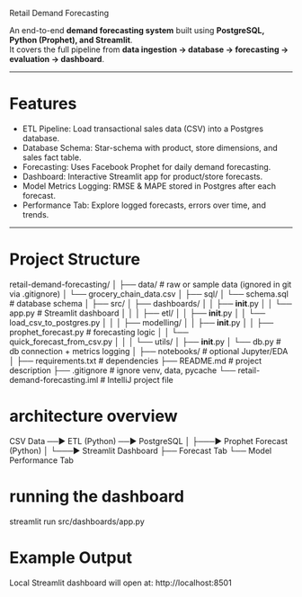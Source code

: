 Retail Demand Forecasting

An end-to-end **demand forecasting system** built using **PostgreSQL, Python (Prophet), and Streamlit**.  
It covers the full pipeline from **data ingestion → database → forecasting → evaluation → dashboard**.

---

# Features
- ETL Pipeline: Load transactional sales data (CSV) into a Postgres database.  
- Database Schema: Star-schema with product, store dimensions, and sales fact table.  
- Forecasting: Uses Facebook Prophet for daily demand forecasting.  
- Dashboard: Interactive Streamlit app for product/store forecasts.  
- Model Metrics Logging: RMSE & MAPE stored in Postgres after each forecast.  
- Performance Tab: Explore logged forecasts, errors over time, and trends.  

---

# Project Structure

retail-demand-forecasting/
│
├── data/                          # raw or sample data (ignored in git via .gitignore)
│   └── grocery_chain_data.csv
│
├── sql/
│   └── schema.sql                 # database schema
│
├── src/
│   ├── dashboards/
│   │   ├── __init__.py
│   │   └── app.py                 # Streamlit dashboard
│   │
│   ├── etl/
│   │   ├── __init__.py
│   │   └── load_csv_to_postgres.py
│   │
│   ├── modelling/
│   │   ├── __init__.py
│   │   ├── prophet_forecast.py    # forecasting logic
│   │   └── quick_forecast_from_csv.py
│   │
│   └── utils/
│       ├── __init__.py
│       └── db.py                  # db connection + metrics logging
│
├── notebooks/                     # optional Jupyter/EDA
│
├── requirements.txt               # dependencies
├── README.md                      # project description
├── .gitignore                     # ignore venv, data, pycache
└── retail-demand-forecasting.iml  # IntelliJ project file

# architecture overview
CSV Data  ──►  ETL (Python)  ──►  PostgreSQL
                               │
                               ├───►  Prophet Forecast (Python)
                               │
                               └───►  Streamlit Dashboard
                                        ├── Forecast Tab
                                        └── Model Performance Tab

# running the dashboard
streamlit run src/dashboards/app.py

# Example Output

Local Streamlit dashboard will open at: http://localhost:8501

